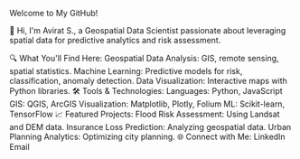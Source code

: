 Welcome to My GitHub!

👋 Hi, I'm Avirat S., a Geospatial Data Scientist passionate about leveraging spatial data for predictive analytics and risk assessment.

🔍 What You'll Find Here:
Geospatial Data Analysis: GIS, remote sensing, spatial statistics.
Machine Learning: Predictive models for risk, classification, anomaly detection.
Data Visualization: Interactive maps with Python libraries.
🛠️ Tools & Technologies:
Languages: Python, JavaScript
GIS: QGIS, ArcGIS
Visualization: Matplotlib, Plotly, Folium
ML: Scikit-learn, TensorFlow
📈 Featured Projects:
Flood Risk Assessment: Using Landsat and DEM data.
Insurance Loss Prediction: Analyzing geospatial data.
Urban Planning Analytics: Optimizing city planning.
🌐 Connect with Me:
LinkedIn
Email
